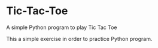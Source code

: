 # Tic-Tac-Toe
A simple Python program to play Tic Tac Toe

This a simple exercise in order to practice Python program.
